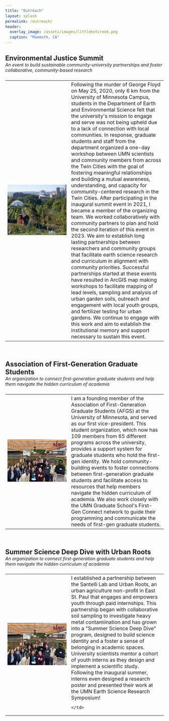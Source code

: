 ```yaml
---
title: "Outreach"
layout: splash
permalink: /outreach/
header:
  overlay_image: /assets/images/littlehotcreek.png
  caption: "Mammoth, CA"
---
```


<h2 style="padding-bottom: 0; margin-bottom: 0;">Environmental Justice Summit</h2>
<h5 style="font-weight:normal; padding-top:0; margin-top: 0;"><i>An event to build sustainable community-university partnerships and foster collaborative, community-based research</i></h5>

<table style="width:100%;" id="table1">
<tbody>
  <tr>
    <td class="tg-0lax" style="text-align: left; width: 40%;" ><img src="/assets/images/Rivoli_small.png" alt=""></td>
        <td class="tg-0lax" style="font-size: medium;text-align: left;" >Following the murder of George Floyd on May 25, 2020, only 6 km from the University of Minnesota Campus, students in the Department of Earth and Environmental Science felt that the university's mission to engage and serve was not being upheld due to a lack of connection with local communities. In response, graduate students and staff from the department organized a one-day workshop between UMN scientists and community members from across the Twin Cities with the goal of fostering meaningful relationships and building a mutual awareness, understanding, and capacity for community-centered research in the Twin Cities. After participating in the inaugural summit event in 2021, I became a member of the organizing team. We worked collaboratively with community partners to plan and hold the second iteration of this event in 2023. We aim to establish long lasting partnerships between researchers and community groups that facilitate earth science research and curriculum in alignment with community priorities. Successful partnerships started at these events have resulted in ArcGIS map making workshops to facilitate mapping of lead levels, sampling and analysis of urban garden soils, outreach and engagement with local youth groups, and fertilizer testing for urban gardens. We continue to engage with this work and aim to establish the institutional memory and support necessary to sustain this event.</td>
  </tr></tbody></table>
  
<br>

<h2 style="padding-bottom: 0; margin-bottom: 0;">Association of First-Generation Graduate Students</h2>
<h5 style="font-weight:normal; padding-top:0;margin-top: 0;"><i>An organization to connect first-generation graduate students and help them navigate the hidden curriculum of academia</i></h5>

<table style="width: 100%" id="table2">
<tbody>
  <tr>
    <td class="tg-0lax" style="text-align: left; width: 40%;" ><img src="/assets/images/AFGS_Potluck.png" alt="" ></td>
    <td class="tg-0lax" style="font-size: medium;text-align: left;">I am a founding member of the Association of First-Generation Graduate Students (AFGS) at the University of Minnesota, and served as our first vice-president. This student organization, which now has 109 members from 65 different programs across the university, provides a support system for graduate students who hold the first-gen identity. We hold community-building events to foster connections between first-generation graduate students and facilitate access to resources that help members navigate the hidden curriculum of academia. We also work closely with the UMN Graduate School's First-Gen Connect network to guide their programming and communicate the needs of first-gen graduate students.</td>
  </tr></tbody></table>




<br>

<h2 style="padding-bottom: 0; margin-bottom: 0;">Summer Science Deep Dive with Urban Roots</h2>
<h5 style="font-weight:normal; padding-top:0;margin-top: 0;"><i>An organization to connect first-generation graduate students and help them navigate the hidden curriculum of academia</i></h5>

<table style="width: 100%" id="table2">
<tbody>
  <tr>
    <td class="tg-0lax" style="text-align: left; width: 40%;" ><img src="/assets/images/AFGS_Potluck.png" alt="" ></td>
    <td class="tg-0lax" style="font-size: medium;text-align: left;">I established a partnership between the Santelli Lab and Urban Roots, an urban agriculture non-profit in East St. Paul that engages and empowers youth through paid internships. This partnership began with collaborative soil sampling to investigate heavy metal contamiination and has grown into a "Summer Science Deep Dive" program, designed to build science identity and a foster a sense of belonging in academic spaces. University scientists mentor a cohort of youth interns as they design and implement a scientific study. Following the inaugural summer, interns even designed a research poster and presented their work at the UMN Earth Science Research Symposium! 
    
    </td>
  </tr></tbody></table>



